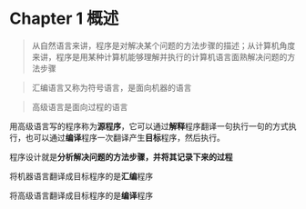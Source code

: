 # Chapter 1 概述

> 从自然语言来讲，程序是对解决某个问题的方法步骤的描述；从计算机角度来讲，程序是用某种计算机能够理解并执行的计算机语言面熟解决问题的方法步骤

> 汇编语言又称为符号语言，是面向机器的语言

> 高级语言是面向过程的语言

用高级语言写的程序称为**源程序**，它可以通过**解释**程序翻译一句执行一句的方式执行，也可以通过**编译**程序一次翻译产生**目标**程序，然后执行。

程序设计就是**分析解决问题的方法步骤，并将其记录下来的过程**

将机器语言翻译成目标程序的是**汇编**程序

将高级语言翻译成目标程序的是**编译**程序